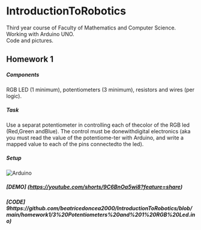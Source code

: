 # IntroductionToRobotics
Third year course of Faculty of Mathematics and Computer Science. <br>
Working with Arduino UNO. <br>
Code and pictures.


## Homework 1 <br>
##### Components
RGB LED (1 minimum), potentiometers (3 minimum), resistors and wires (per logic). <br>

##### Task
Use a separat potentiometer in controlling each of thecolor of the RGB led (Red,Green andBlue). The control must be donewithdigital electronics (aka you must read the value of the potentiome-ter with Arduino, and write a mapped value to each of the pins connectedto the led). <br>

##### Setup
![Arduino](https://user-images.githubusercontent.com/98409275/197863773-b0e5a4f0-5706-4698-9eda-f89ea92e1ea4.jpeg)
<br>

##### [DEMO] (https://youtube.com/shorts/9C6BnOa5wi8?feature=share)

##### [CODE] 9https://github.com/beatricedoncea2000/IntroductionToRobotics/blob/main/homework1/3%20Potentiometers%20and%201%20RGB%20Led.ino)
